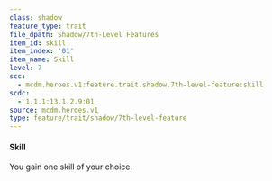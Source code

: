 ```yaml
---
class: shadow
feature_type: trait
file_dpath: Shadow/7th-Level Features
item_id: skill
item_index: '01'
item_name: Skill
level: 7
scc:
  - mcdm.heroes.v1:feature.trait.shadow.7th-level-feature:skill
scdc:
  - 1.1.1:13.1.2.9:01
source: mcdm.heroes.v1
type: feature/trait/shadow/7th-level-feature
---
```


#### Skill

You gain one skill of your choice.
